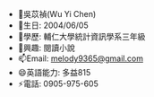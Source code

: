 - 👋吳苡禎(Wu Yi Chen)
- 👀生日: 2004/06/05
- 🌱學歷: 輔仁大學統計資訊學系三年級
- 💞️興趣: 閱讀小說
- 📫Email: melody9365@gmail.com
- 😄英語能力: 多益815
- ⚡電話: 0905-975-605

<!---
Ivy6565/Ivy6565 is a ✨ special ✨ repository because its `README.md` (this file) appears on your GitHub profile.
You can click the Preview link to take a look at your changes.
--->




